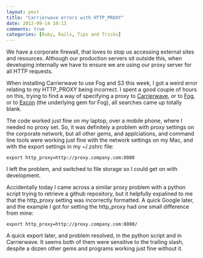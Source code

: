 ```yaml
---
layout: post
title: "Carrierwave errors with HTTP_PROXY"
date: 2012-09-14 10:13
comments: true
categories: [Ruby, Rails, Tips and Tricks]
---
```

We have a corporate firewall, that loves to stop us accessing external sites and resources. Although our production servers sit outside this, when developing internally we have to ensure we are using our proxy server for all HTTP requests.

When installing Carrierwave to use Fog and S3 this week, I got a weird error relating to my HTTP_PROXY being incorrect. I spent a good couple of hours on this, trying to find a way of specifying a proxy to
[Carrierwave](https://github.com/jnicklas/carrierwave "Carrierwave"),
or to [Fog](https://github.com/fog/fog "Fog"),
or to [Excon](https://github.com/geemus/excon "Excon") (the underlying gem for Fog), all searches came up totally blank.

The code worked just fine on my laptop, over a mobile phone, where I needed no proxy set.
So, it was definitely a problem with proxy settings on the corporate network, but all other gems, and applciations,
and command line tools were working just fine with the network settings on my Mac, and with the
export settings in my ~/.zshrc file:

``export http_proxy=http://proxy.company.com:8080``


I left the problem, and switched to file storage so I could get on with development.

Accidentally today I came across a similar proxy problem with a python script trying to retrieve a github repository,
but it helpfully expalined to me that the http_proxy setting was incorrectly formatted. A quick Google later, and the example I got
for setting the http_proxy had one small difference from mine:

``export http_proxy=http://proxy.company.com:8080/``

A quick export later, and problem resolved, in the python script and in Carrierwave. It seems both of them were
sensitive to the trailing slash, despite a dozen other gems and programs working just fine without it.

